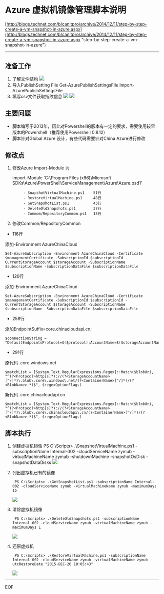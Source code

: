 # Azure 虚拟机镜像管理脚本说明 #

[http://blogs.technet.com/b/canitpro/archive/2014/12/11/step-by-step-create-a-vm-snapshot-in-azure.aspx](http://blogs.technet.com/b/canitpro/archive/2014/12/11/step-by-step-create-a-vm-snapshot-in-azure.aspx "step-by-step-create-a-vm-snapshot-in-azure")

----------

## 准备工作 ##
	
1. 了解文件结构
   ![](http://i.imgur.com/i2hJeiW.png)
2. 导入PublishSetting File
		Get-AzurePublishSettingsFile
		Import-AzurePublishSettingsFile
3. 填写csv文件获取指纹信息
   ![](http://i.imgur.com/UzUm7Sz.png)
   ![](http://i.imgur.com/sRgEkey.png)
## 主要问题 ##

- 脚本编写于2013年，因此对Powershell的版本有一定的要求，需要使用较早版本的Powershell（推荐使用Powershell 0.8.12）
- 脚本针对Global Azure 设计，有些代码需要针对China Azure进行修改

## 修改点 ##

1. 修改Azure Import-Module 为 

   Import-Module 'C:\Program Files (x86)\Microsoft SDKs\Azure\PowerShell\ServiceManagement\Azure\Azure.psd1'
			
			- SnapshotVirtualMachine.ps1    51行
			- RestoreVirtualMachine.ps1     48行
			- GetSnapshotList.ps1           43行
			- DeleteOldSnapshots.ps1        37行
			- Commom/RepositoryCommon.ps1   13行
		
2. 修改Common/RepositoryCommon

- 116行
         
添加-Environment AzureChinaCloud
         		
	Set-AzureSubscription -Environment AzureChinaCloud -Certificate $managementCertificate -SubscriptionId $subscriptionId -CurrentStorageAccount $storageAccount -SubscriptionName $subscriptionName -SubscriptionDataFile $subscriptionDataFile

- 120行
	    
添加-Environment AzureChinaCloud
         
	Set-AzureSubscription -Environment AzureChinaCloud -Certificate $managementCertificate -SubscriptionId $subscriptionId -CurrentStorageAccount $storageAccount -SubscriptionName $subscriptionName -SubscriptionDataFile $subscriptionDataFile
        
- 258行
	    
添加EndpointSuffix=core.chinacloudapi.cn;
				 
	$connectionString = "DefaultEndpointsProtocol=$($protocol);AccountName=$($storageAccountName);AccountKey=$($primaryKey);EndpointSuffix=core.chinacloudapi.cn;"
        
- 291行
        
原代码 .core\.windows\.net
               	
	$matchList = [System.Text.RegularExpressions.Regex]::Match($blobUri, "^(?<Protocol>http[s]?)://(?<StorageAccountName>[^/]*)\.blob\.core\.windows\.net/(?<ContainerName>[^/]*)/(?<BlobName>.*)$", $regexOptionFlags)
        
新代码 .core\.chinacloudapi\.cn
              	 
	$matchList = [System.Text.RegularExpressions.Regex]::Match($blobUri, "^(?<Protocol>http[s]?)://(?<StorageAccountName>[^/]*)\.blob\.core\.chinacloudapi\.cn/(?<ContainerName>[^/]*)/(?<BlobName>.*)$", $regexOptionFlags)
                                                                                      
## 脚本执行 ##

1. 创建虚拟机镜像
		PS C:\Scripts> .\SnapshotVirtualMachine.ps1 -subscriptionName Internal-002 -cloudServiceName zymub -virtualMachineName zymub -shutdownMachine -snapshotOsDisk  -snapshotDataDisks
   ![](http://i.imgur.com/1IsxOO9.png)
2. 列出虚拟机已有的镜像
	   
		PS C:\Scripts> .\GetSnapshotList.ps1 -subscriptionName Internal-002 -cloudServiceName zymub -virtualMachineName zymub -maximumDays 15
   ![](http://i.imgur.com/6o3BQx1.png)
3. 清除虚拟机镜像
	   
		PS C:\Scripts> .\DeleteOldSnapshots.ps1 -subscriptionName Internal-002 -cloudServiceName zymub -virtualMachineName zymub -maximumDays 1
   ![](http://i.imgur.com/U7PtugE.png)
4. 还原虚拟机
	   
		PS C:\Scripts> .\RestoreVirtualMachine.ps1 -subscriptionName Internal-002 -cloudServiceName zymub -virtualMachineName zymub -utcRestoreDate "2015-DEC-26 10:05:43"
   ![](http://i.imgur.com/BJPtCSC.png)


----------
EOF





